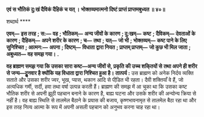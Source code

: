 **एवं स भौतिकं दु:खं दैविकं दैहिकं च यत् ।** **भोक्तव्यमात्मनो दिष्टं प्राप्तं प्राप्तमबुध्यत ॥ ४०॥** 

शब्दार्थ **** 

**एवम्—** **इस तरह** **; स:—** **वह** **; भौतिकम्—** **अन्य जीवों के कारण** **; दु:खम्—** **कष्ट** **; दैविकम्—** **देवताओं के कारण** **; दैहिकम्—** **अपने शरीर के कारण** **; च—** **तथा** **; यत्—** **जो भी** **; भोक्तव्यम्—** **कष्ट पाने के लिए सुनिश्चित** **; आत्मन:—** **अपना** **; दिष्टम्—** **विधाता** **द्वारा नियत** **; प्राप्तम् प्राप्तम्—** **जो कुछ भी मिल जाता** **; अबुध्यत—** **वह समझ गया।** **.** 

**वह ब्राह्मण समझ गया कि उसका सारा कष्ट—अन्य जीवों से, प्रकृति की उच्च शकि्तयों से** **तथा अपने ही शरीर से जन्य—दुॢनवार है क्योंकि यह विधाता द्वारा निश्चित हुआ है।** **तात्पर्य :** उस ब्राह्मण को अनेक निर्दय व्यक्ति सताते और उसका शरीर ज्वर, भूख, प्यास, थकान आदि से पीडि़त भी रहता। दैवी शक्तियाँ वे हैं, जो अत्यधिक गर्मी, सर्दी, हवा तथा वर्षा उत्पन्न करती हैं। ब्राह्मण की समझ में आ चुका था कि उसका कष्ट भौतिक शरीर से अपनी झूठी पहचान बनाने के कारण है, बाह्य घटना और उसके शरीर की अन्योन्य क्रिया से नहीं है। वह बाह्य स्थिति से तालमेल बैठाने के प्रयास की बजाय, कृष्णभावनामृत से तालमेल बैठा रहा था और इस तरह नित्य आत्मा के रूप में अपनी असली पहचान को अनुभव करना चाह रहा था।  